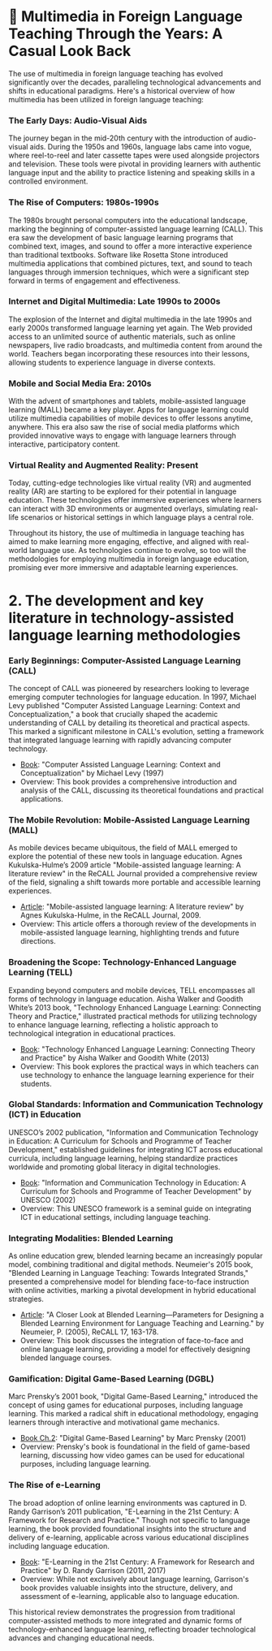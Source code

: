 # 📗 Multimedia in Foreign Language Teaching Through the Years: A Casual Look Back

The use of multimedia in foreign language teaching has evolved significantly over the decades, paralleling technological advancements and shifts in educational paradigms. Here's a historical overview of how multimedia has been utilized in foreign language teaching:

### The Early Days: Audio-Visual Aids
The journey began in the mid-20th century with the introduction of audio-visual aids. During the 1950s and 1960s, language labs came into vogue, where reel-to-reel and later cassette tapes were used alongside projectors and television. These tools were pivotal in providing learners with authentic language input and the ability to practice listening and speaking skills in a controlled environment.

### The Rise of Computers: 1980s-1990s
The 1980s brought personal computers into the educational landscape, marking the beginning of computer-assisted language learning (CALL). This era saw the development of basic language learning programs that combined text, images, and sound to offer a more interactive experience than traditional textbooks. Software like Rosetta Stone introduced multimedia applications that combined pictures, text, and sound to teach languages through immersion techniques, which were a significant step forward in terms of engagement and effectiveness.

### Internet and Digital Multimedia: Late 1990s to 2000s
The explosion of the Internet and digital multimedia in the late 1990s and early 2000s transformed language learning yet again. The Web provided access to an unlimited source of authentic materials, such as online newspapers, live radio broadcasts, and multimedia content from around the world. Teachers began incorporating these resources into their lessons, allowing students to experience language in diverse contexts.

### Mobile and Social Media Era: 2010s
With the advent of smartphones and tablets, mobile-assisted language learning (MALL) became a key player. Apps for language learning could utilize multimedia capabilities of mobile devices to offer lessons anytime, anywhere. This era also saw the rise of social media platforms which provided innovative ways to engage with language learners through interactive, participatory content.

### Virtual Reality and Augmented Reality: Present
Today, cutting-edge technologies like virtual reality (VR) and augmented reality (AR) are starting to be explored for their potential in language education. These technologies offer immersive experiences where learners can interact with 3D environments or augmented overlays, simulating real-life scenarios or historical settings in which language plays a central role.

Throughout its history, the use of multimedia in language teaching has aimed to make learning more engaging, effective, and aligned with real-world language use. As technologies continue to evolve, so too will the methodologies for employing multimedia in foreign language education, promising ever more immersive and adaptable learning experiences.

# 2. The development and key literature in technology-assisted language learning methodologies

### Early Beginnings: Computer-Assisted Language Learning (CALL)
The concept of CALL was pioneered by researchers looking to leverage emerging computer technologies for language education. In 1997, Michael Levy published "Computer Assisted Language Learning: Context and Conceptualization," a book that crucially shaped the academic understanding of CALL by detailing its theoretical and practical aspects. This marked a significant milestone in CALL's evolution, setting a framework that integrated language learning with rapidly advancing computer technology.

+ [Book](https://global.oup.com/academic/product/computer-assisted-language-learning-9780198236313?cc=kr&lang=en&): "Computer Assisted Language Learning: Context and Conceptualization" by Michael Levy (1997)
+ Overview: This book provides a comprehensive introduction and analysis of the CALL, discussing its theoretical foundations and practical applications.

### The Mobile Revolution: Mobile-Assisted Language Learning (MALL)
As mobile devices became ubiquitous, the field of MALL emerged to explore the potential of these new tools in language education. Agnes Kukulska-Hulme’s 2009 article "Mobile-assisted language learning: A literature review" in the ReCALL Journal provided a comprehensive review of the field, signaling a shift towards more portable and accessible learning experiences.

+ [Article](https://onlinelibrary.wiley.com/doi/full/10.1002/9781405198431.wbeal0768.pub2): "Mobile-assisted language learning: A literature review" by Agnes Kukulska-Hulme, in the ReCALL Journal, 2009.
+ Overview: This article offers a thorough review of the developments in mobile-assisted language learning, highlighting trends and future directions.

### Broadening the Scope: Technology-Enhanced Language Learning (TELL)
Expanding beyond computers and mobile devices, TELL encompasses all forms of technology in language education. Aisha Walker and Goodith White’s 2013 book, "Technology Enhanced Language Learning: Connecting Theory and Practice," illustrated practical methods for utilizing technology to enhance language learning, reflecting a holistic approach to technological integration in educational practices.

+ [Book](https://books.google.co.kr/books/about/Technology_Enhanced_Language_Learning_co.html?id=gu6dBgAAQBAJ&redir_esc=y): "Technology Enhanced Language Learning: Connecting Theory and Practice" by Aisha Walker and Goodith White (2013)
+ Overview: This book explores the practical ways in which teachers can use technology to enhance the language learning experience for their students.

### Global Standards: Information and Communication Technology (ICT) in Education
UNESCO’s 2002 publication, "Information and Communication Technology in Education: A Curriculum for Schools and Programme of Teacher Development," established guidelines for integrating ICT across educational curricula, including language learning, helping standardize practices worldwide and promoting global literacy in digital technologies.

+ [Book](https://unesdoc.unesco.org/ark:/48223/pf0000129538): "Information and Communication Technology in Education: A Curriculum for Schools and Programme of Teacher Development" by UNESCO (2002)
+ Overview: This UNESCO framework is a seminal guide on integrating ICT in educational settings, including language teaching.
  
### Integrating Modalities: Blended Learning
As online education grew, blended learning became an increasingly popular model, combining traditional and digital methods. Neumeier's 2015 book, "Blended Learning in Language Teaching: Towards Integrated Strands," presented a comprehensive model for blending face-to-face instruction with online activities, marking a pivotal development in hybrid educational strategies.

+ [Article](https://www.scirp.org/reference/referencespapers?referenceid=3465837): "A Closer Look at Blended Learning—Parameters for Designing a Blended Learning Environment for Language Teaching and Learning." by Neumeier, P. (2005), ReCALL 17, 163-178.
+ Overview: This book discusses the integration of face-to-face and online language learning, providing a model for effectively designing blended language courses.

### Gamification: Digital Game-Based Learning (DGBL)
Marc Prensky’s 2001 book, "Digital Game-Based Learning," introduced the concept of using games for educational purposes, including language learning. This marked a radical shift in educational methodology, engaging learners through interactive and motivational game mechanics.

+ [Book Ch.2](https://marcprensky.com/writing/Prensky%20-%20Ch2-Digital%20Game-Based%20Learning.pdf): "Digital Game-Based Learning" by Marc Prensky (2001)
+ Overview: Prensky's book is foundational in the field of game-based learning, discussing how video games can be used for educational purposes, including language learning.

### The Rise of e-Learning
The broad adoption of online learning environments was captured in D. Randy Garrison’s 2011 publication, "E-Learning in the 21st Century: A Framework for Research and Practice." Though not specific to language learning, the book provided foundational insights into the structure and delivery of e-learning, applicable across various educational disciplines including language education.

+ [Book](https://www.routledge.com/E-Learning-in-the-21st-Century-A-Community-of-Inquiry-Framework-for-Research-and-Practice/Garrison/p/book/9781138953567?srsltid=AfmBOopWVjRn2TrVbiNAjVcD7hsV8IPiO_ZBgvJFBkEBEEXA-fe1iAAw): "E-Learning in the 21st Century: A Framework for Research and Practice" by D. Randy Garrison (2011, 2017)
+ Overview: While not exclusively about language learning, Garrison's book provides valuable insights into the structure, delivery, and assessment of e-learning, applicable also to language education.

This historical review demonstrates the progression from traditional computer-assisted methods to more integrated and dynamic forms of technology-enhanced language learning, reflecting broader technological advances and changing educational needs.
